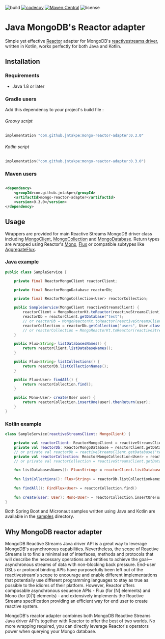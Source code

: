 ![build](https://github.com/jntakpe/mongo-reactor-adapter/workflows/build/badge.svg) 
[![codecov](https://codecov.io/gh/jntakpe/mongo-reactor-adapter/branch/master/graph/badge.svg?token=5YCPKI2X1K)](https://codecov.io/gh/jntakpe/mongo-reactor-adapter) 
[![Maven Central](https://maven-badges.herokuapp.com/maven-central/com.github.jntakpe/mongo-reactor-adapter/badge.svg)](https://maven-badges.herokuapp.com/maven-central/com.github.jntakpe/mongo-reactor-adapter)
![license](https://img.shields.io/github/license/jntakpe/mongo-reactor-adapter)

# Java MongoDB's Reactor adapter

Simple yet effective [Reactor](https://projectreactor.io) adapter for MongoDB's 
[reactivestreams driver](http://mongodb.github.io/mongo-java-driver/), written in Kotlin, works perfectly for both Java and Kotlin.

## Installation

### Requirements

* Java 1.8 or later

### Gradle users

Add this dependency to your project's build file :

###### Groovy script

````groovy
implementation "com.github.jntakpe:mongo-reactor-adapter:0.3.0"
````

###### Kotlin script

```kotlin
implementation("com.github.jntakpe:mongo-reactor-adapter:0.3.0")
```

### Maven users

```xml

<dependency>
    <groupId>com.github.jntakpe</groupId>
    <artifactId>mongo-reactor-adapter</artifactId>
    <version>0.3.0</version>
</dependency>
```

## Usage

Wrappers are provided for main Reactive Streams MongoDB driver class including 
[MongoClient](driver-reactive-streams/src/main/com/mongodb/reactivestreams/client/MongoClient.java),
[MongoCollection](https://github.com/mongodb/mongo-java-driver/blob/master/driver-reactive-streams/src/main/com/mongodb/reactivestreams/client/MongoCollection.java) 
and [MongoDatabase](https://github.com/mongodb/mongo-java-driver/blob/master/driver-reactive-streams/src/main/com/mongodb/reactivestreams/client/MongoDatabase.java).
Return types are wrapped using Reactor's [Mono](https://projectreactor.io/docs/core/release/api/reactor/core/publisher/Mono.html), 
[Flux](https://projectreactor.io/docs/core/release/api/reactor/core/publisher/Flux.html) or compatible subtypes like 
[AggregateFlux](library/src/main/kotlin/com/mongodb/reactor/client/AggregateFlux.kt).

### Java example

```java
public class SampleService {

    private final ReactorMongoClient reactorClient;

    private final ReactorMongoDatabase reactorDb;

    private final ReactorMongoCollection<User> reactorCollection;

    public SampleService(MongoClient reactiveStreamsClient) {
        reactorClient = MongoReactorKt.toReactor(reactiveStreamsClient);
        reactorDb = reactorClient.getDatabase("test");
        // or reactorDb = MongoReactorKt.toReactor(reactiveStreamsClient.getDatabase("test"));
        reactorCollection = reactorDb.getCollection("users", User.class);
        // or reactorCollection = MongoReactorKt.toReactor(reactiveStreamsClient.getDatabase("test").getCollection("users", User.class));
    }

    public Flux<String> listDatabasesNames() {
        return reactorClient.listDatabaseNames();
    }

    public Flux<String> listCollections() {
        return reactorDb.listCollectionNames();
    }

    public Flux<User> findAll() {
        return reactorCollection.find();
    }

    public Mono<User> create(User user) {
        return reactorCollection.insertOne(user).thenReturn(user);
    }
}
```

### Kotlin example

```kotlin
class SampleService(reactiveStreamsClient: MongoClient) {

    private val reactorClient: ReactorMongoClient = reactiveStreamsClient.toReactor()
    private val reactorDb: ReactorMongoDatabase = reactorClient.getDatabase("test")
    // or private val reactorDb = reactiveStreamsClient.getDatabase("test").toReactor()
    private val reactorCollection: ReactorMongoCollection<User> = reactorDb.getCollection("users", User::class.java)
    // or private val reactorCollection = reactiveStreamsClient.getDatabase("test").getCollection("users", User::class.java).toReactor()

    fun listDatabasesNames(): Flux<String> = reactorClient.listDatabaseNames()
    
    fun listCollections(): Flux<String> = reactorDb.listCollectionNames()
    
    fun findAll(): FindFlux<User> = reactorCollection.find()
    
    fun create(user: User): Mono<User> = reactorCollection.insertOne(user).thenReturn(user)
}
```

Both Spring Boot and Micronaut samples written using Java and Kotlin are available in the [samples](samples) directory.

## Why MongoDB reactor adapter

MongoDB Reactive Streams Java driver API is a great way to leverage MongoDB's asynchronous capabilities. Nevertheless, the scope of 
Reactive Streams is to find a minimal set of interfaces, methods and protocols that will describe the necessary operations 
and entities to achieve the goal—asynchronous streams of data with non-blocking back pressure.
End-user DSLs or protocol binding APIs have purposefully been left out of the reactivestream's scope to encourage and enable different implementations 
that potentially use different programming languages to stay as true as possible to the idioms of their platform.
However, Reactor offers composable asynchronous sequence APIs - Flux (for [N] elements) and Mono (for [0|1] elements) - 
and extensively implements the Reactive Streams specification providing an efficient way for end user to create reactive system.

MongoDB's reactor adapter combines both MongoDB Reactive Streams Java driver API's together with Reactor to offer the best of two worlds.
No more wrapping required, you can directly leverage Reactor's operators power when querying your Mongo database.



